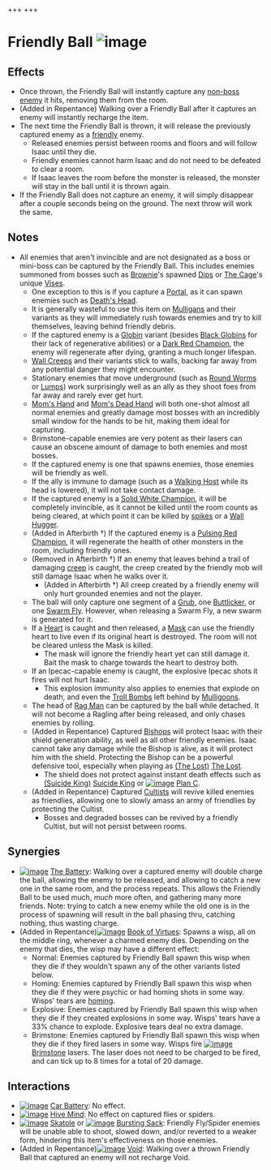 +++
+++

 # Friendly Ball ![image](/image/Friendly_Ball.png) 


Effects
---------


* Once thrown, the Friendly Ball will instantly capture any [non-boss enemy](/wiki/Monster "Monster") it hits, removing them from the room.
* (Added in Repentance) Walking over a Friendly Ball after it captures an enemy will instantly recharge the item.
* The next time the Friendly Ball is thrown, it will release the previously captured enemy as a [friendly](/wiki/Friendly "Friendly") enemy.
	+ Released enemies persist between rooms and floors and will follow Isaac until they die.
	+ Friendly enemies cannot harm Isaac and do not need to be defeated to clear a room.
	+ If Isaac leaves the room before the monster is released, the monster will stay in the ball until it is thrown again.
* If the Friendly Ball does not capture an enemy, it will simply disappear after a couple seconds being on the ground. The next throw will work the same.


Notes
-------


* All enemies that aren't invincible and are not designated as a boss or mini-boss can be captured by the Friendly Ball. This includes enemies summoned from bosses such as [Brownie](/wiki/Brownie "Brownie")'s spawned [Dips](/wiki/Dip "Dip") or [The Cage](/wiki/The_Cage "The Cage")'s unique [Vises](/wiki/Vis "Vis").
	+ One exception to this is if you capture a [Portal](/wiki/Portal "Portal"), as it can spawn enemies such as [Death's Head](/wiki/Death%27s_Head "Death's Head").
	+ It is generally wasteful to use this item on [Mulligans](/wiki/Mulligan "Mulligan") and their variants as they will immediately rush towards enemies and try to kill themselves, leaving behind friendly debris.
	+ If the captured enemy is a [Globin](/wiki/Globin "Globin") variant (besides [Black Globins](/wiki/Black_Globin "Black Globin") for their lack of regenerative abilities) or a [Dark Red Champion](/wiki/Champion "Champion"), the enemy will regenerate after dying, granting a much longer lifespan.
	+ [Wall Creeps](/wiki/Wall_Creep "Wall Creep") and their variants stick to walls, backing far away from any potential danger they might encounter.
	+ Stationary enemies that move underground (such as [Round Worms](/wiki/Round_Worm "Round Worm") or [Lumps](/wiki/Lump "Lump")) work surprisingly well as an ally as they shoot foes from far away and rarely ever get hurt.
	+ [Mom's Hand](/wiki/Mom%27s_Hand "Mom's Hand") and [Mom's Dead Hand](/wiki/Mom%27s_Dead_Hand "Mom's Dead Hand") will both one-shot almost all normal enemies and greatly damage most bosses with an incredibly small window for the hands to be hit, making them ideal for capturing.
	+ Brimstone-capable enemies are very potent as their lasers can cause an obscene amount of damage to both enemies and most bosses.
	+ If the captured enemy is one that spawns enemies, those enemies will be friendly as well.
	+ If the ally is immune to damage (such as a [Walking Host](/wiki/Walking_Host "Walking Host") while its head is lowered), it will not take contact damage.
	+ If the captured enemy is a [Solid White Champion](/wiki/Champion "Champion"), it will be completely invincible, as it cannot be killed until the room counts as being cleared, at which point it can be killed by [spikes](/wiki/Spikes "Spikes") or a [Wall Hugger](/wiki/Wall_Hugger "Wall Hugger").
	+ (Added in Afterbirth †) If the captured enemy is a [Pulsing Red Champion](/wiki/Champion "Champion"), it will regenerate the health of other monsters in the room, including friendly ones.
	+ (Removed in Afterbirth †) If an enemy that leaves behind a trail of damaging [creep](/wiki/Creep "Creep") is caught, the creep created by the friendly mob will still damage Isaac when he walks over it.
		- (Added in Afterbirth †) All creep created by a friendly enemy will only hurt grounded enemies and not the player.
	+ The ball will only capture one segment of a [Grub](/wiki/Grub "Grub"), one [Buttlicker](/wiki/Buttlicker "Buttlicker"), or one [Swarm Fly](/wiki/Swarm_Fly "Swarm Fly"). However, when releasing a Swarm Fly, a new swarm is generated for it.
	+ If a [Heart](/wiki/Mask_%2B_Heart "Mask + Heart") is caught and then released, a [Mask](/wiki/Mask_%2B_Heart "Mask + Heart") can use the friendly heart to live even if its original heart is destroyed. The room will not be cleared unless the Mask is killed.
		- The mask will ignore the friendly heart yet can still damage it. Bait the mask to charge towards the heart to destroy both.
	+ If an Ipecac-capable enemy is caught, the explosive Ipecac shots it fires will not hurt Isaac.
		- This explosion immunity also applies to enemies that explode on death, and even the [Troll Bombs](/wiki/Troll_Bomb "Troll Bomb") left behind by [Mulligoons](/wiki/Mulligoon "Mulligoon").
	+ The head of [Rag Man](/wiki/Rag_Man "Rag Man") can be captured by the ball while detached. It will not become a Ragling after being released, and only chases enemies by rolling.
	+ (Added in Repentance) Captured [Bishops](/wiki/Bishop "Bishop") will protect Isaac with their shield generation ability, as well as all other friendly enemies. Isaac cannot take any damage while the Bishop is alive, as it will protect him with the shield. Protecting the Bishop can be a powerful defensive tool, especially when playing as  [(The Lost)](/wiki/The_Lost "The Lost") [The Lost](/wiki/The_Lost "The Lost").
		- The shield does not protect against instant death effects such as [(Suicide King)](/wiki/Suicide_King "Suicide King") [Suicide King](/wiki/Suicide_King "Suicide King") or [![image](/image/Plan_C.png)](/wiki/Plan_C "Plan C") [Plan C](/wiki/Plan_C "Plan C").
	+ (Added in Repentance) Captured [Cultists](/wiki/Cultist "Cultist") will revive killed enemies as friendlies, allowing one to slowly amass an army of friendlies by protecting the Cultist.
		- Bosses and degraded bosses can be revived by a friendly Cultist, but will not persist between rooms.


Synergies
-----------


* [![image](/image/The_Battery.png)](/wiki/The_Battery "The Battery") [The Battery](/wiki/The_Battery "The Battery"): Walking over a captured enemy will double charge the ball, allowing the enemy to be released, and allowing to catch a new one in the same room, and the process repeats. This allows the Friendly Ball to be used much, *much* more often, and gathering many more friends. Note: trying to catch a new enemy while the old one is in the process of spawning will result in the ball phasing thru, catching nothing, thus wasting charge.
* (Added in Repentance)[![image](/image/Book_of_Virtues.png)](/wiki/Book_of_Virtues "Book of Virtues") [Book of Virtues](/wiki/Book_of_Virtues "Book of Virtues"): Spawns a wisp, all on the middle ring, whenever a charmed enemy dies. Depending on the enemy that dies, the wisp may have a different effect:
	+ Normal: Enemies captured by Friendly Ball spawn this wisp when they die if they wouldn't spawn any of the other variants listed below.
	+ Homing: Enemies captured by Friendly Ball spawn this wisp when they die if they were psychic or had homing shots in some way. Wisps' tears are [homing](/wiki/Tear_Effects "Tear Effects").
	+ Explosive: Enemies captured by Friendly Ball spawn this wisp when they die if they created explosions in some way. Wisps' tears have a 33% chance to explode. Explosive tears deal no extra damage.
	+ Brimstone: Enemies captured by Friendly Ball spawn this wisp when they die if they fired lasers in some way. Wisps fire [![image](/image/Brimstone.png)](/wiki/Brimstone "Brimstone") [Brimstone](/wiki/Brimstone "Brimstone") lasers. The laser does not need to be charged to be fired, and can tick up to 8 times for a total of 20 damage.


Interactions
--------------


* [![image](/image/Car_Battery.png)](/wiki/Car_Battery "Car Battery") [Car Battery](/wiki/Car_Battery "Car Battery"): No effect.
* [![image](/image/Hive_Mind.png)](/wiki/Hive_Mind "Hive Mind") [Hive Mind](/wiki/Hive_Mind "Hive Mind"): No effect on captured flies or spiders.
* [![image](/image/Skatole.png)](/wiki/Skatole "Skatole") [Skatole](/wiki/Skatole "Skatole") or [![image](/image/Bursting_Sack.png)](/wiki/Bursting_Sack "Bursting Sack") [Bursting Sack](/wiki/Bursting_Sack "Bursting Sack"): Friendly Fly/Spider enemies will be unable able to shoot, slowed down, and/or reverted to a weaker form, hindering this item's effectiveness on those enemies.
* (Added in Repentance)[![image](/image/Void.png)](/wiki/Void "Void") [Void](/wiki/Void "Void"): Walking over a thrown Friendly Ball that captured an enemy will not recharge Void.


